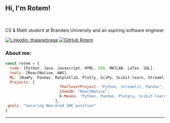 <h2> Hi, I'm Rotem! </h2>
</br>
<p>CS & Math student at Brandeis University and an aspiring software engineer</br>
</p>

[![Linkedin: thaianebraga](https://img.shields.io/badge/-rotemarie-blue?style=flat-square&logo=Linkedin&logoColor=white&link=https://www.linkedin.com/in/rotem-arie-5262601b3/)](https://www.linkedin.com/in/thaianebraga/)
[![GitHub Rotem](https://img.shields.io/github/followers/rotem?label=Portfolio)](https://rotemarie.github.io/)


### About me:  

```javascript
const rotem = {
  code: [Python, Java, Javascript, HTML, CSS, MATLAB, LaTex, SQL],
  tools: [ReactNative, AWS],
  ML: [NumPy, Pandas, Matplotlib, Plotly, SciPy, Scikit-learn, Streamlit],
  Projects: {
                        TheClosetProject: "Python, Streamlit, Pandas",
                        Chem3D: "ReactNative",
                        K-Means: "Python, Pandas, Plotply, Scikit-learn, Matplotlib"
                      },
 goals: "Securing New-Grad SWE position"
}
```

---
